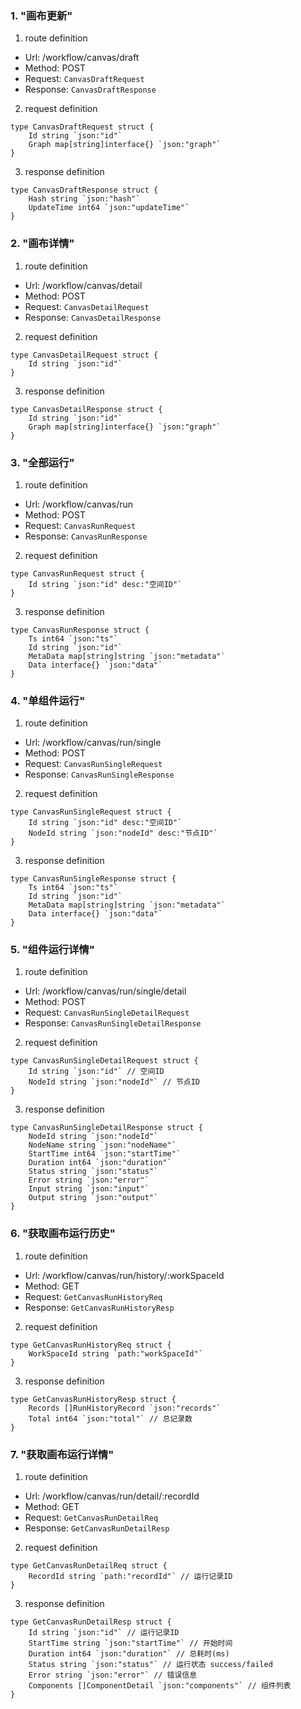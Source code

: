 ### 1. "画布更新"

1. route definition

- Url: /workflow/canvas/draft
- Method: POST
- Request: `CanvasDraftRequest`
- Response: `CanvasDraftResponse`

2. request definition



```golang
type CanvasDraftRequest struct {
	Id string `json:"id"`
	Graph map[string]interface{} `json:"graph"`
}
```


3. response definition



```golang
type CanvasDraftResponse struct {
	Hash string `json:"hash"`
	UpdateTime int64 `json:"updateTime"`
}
```

### 2. "画布详情"

1. route definition

- Url: /workflow/canvas/detail
- Method: POST
- Request: `CanvasDetailRequest`
- Response: `CanvasDetailResponse`

2. request definition



```golang
type CanvasDetailRequest struct {
	Id string `json:"id"`
}
```


3. response definition



```golang
type CanvasDetailResponse struct {
	Id string `json:"id"`
	Graph map[string]interface{} `json:"graph"`
}
```

### 3. "全部运行"

1. route definition

- Url: /workflow/canvas/run
- Method: POST
- Request: `CanvasRunRequest`
- Response: `CanvasRunResponse`

2. request definition



```golang
type CanvasRunRequest struct {
	Id string `json:"id" desc:"空间ID"`
}
```


3. response definition



```golang
type CanvasRunResponse struct {
	Ts int64 `json:"ts"`
	Id string `json:"id"`
	MetaData map[string]string `json:"metadata"`
	Data interface{} `json:"data"`
}
```

### 4. "单组件运行"

1. route definition

- Url: /workflow/canvas/run/single
- Method: POST
- Request: `CanvasRunSingleRequest`
- Response: `CanvasRunSingleResponse`

2. request definition



```golang
type CanvasRunSingleRequest struct {
	Id string `json:"id" desc:"空间ID"`
	NodeId string `json:"nodeId" desc:"节点ID"`
}
```


3. response definition



```golang
type CanvasRunSingleResponse struct {
	Ts int64 `json:"ts"`
	Id string `json:"id"`
	MetaData map[string]string `json:"metadata"`
	Data interface{} `json:"data"`
}
```

### 5. "组件运行详情"

1. route definition

- Url: /workflow/canvas/run/single/detail
- Method: POST
- Request: `CanvasRunSingleDetailRequest`
- Response: `CanvasRunSingleDetailResponse`

2. request definition



```golang
type CanvasRunSingleDetailRequest struct {
	Id string `json:"id"` // 空间ID
	NodeId string `json:"nodeId"` // 节点ID
}
```


3. response definition



```golang
type CanvasRunSingleDetailResponse struct {
	NodeId string `json:"nodeId"`
	NodeName string `json:"nodeName"`
	StartTime int64 `json:"startTime"`
	Duration int64 `json:"duration"`
	Status string `json:"status"`
	Error string `json:"error"`
	Input string `json:"input"`
	Output string `json:"output"`
}
```

### 6. "获取画布运行历史"

1. route definition

- Url: /workflow/canvas/run/history/:workSpaceId
- Method: GET
- Request: `GetCanvasRunHistoryReq`
- Response: `GetCanvasRunHistoryResp`

2. request definition



```golang
type GetCanvasRunHistoryReq struct {
	WorkSpaceId string `path:"workSpaceId"`
}
```


3. response definition



```golang
type GetCanvasRunHistoryResp struct {
	Records []RunHistoryRecord `json:"records"`
	Total int64 `json:"total"` // 总记录数
}
```

### 7. "获取画布运行详情"

1. route definition

- Url: /workflow/canvas/run/detail/:recordId
- Method: GET
- Request: `GetCanvasRunDetailReq`
- Response: `GetCanvasRunDetailResp`

2. request definition



```golang
type GetCanvasRunDetailReq struct {
	RecordId string `path:"recordId"` // 运行记录ID
}
```


3. response definition



```golang
type GetCanvasRunDetailResp struct {
	Id string `json:"id"` // 运行记录ID
	StartTime string `json:"startTime"` // 开始时间
	Duration int64 `json:"duration"` // 总耗时(ms)
	Status string `json:"status"` // 运行状态 success/failed
	Error string `json:"error"` // 错误信息
	Components []ComponentDetail `json:"components"` // 组件列表
}
```


